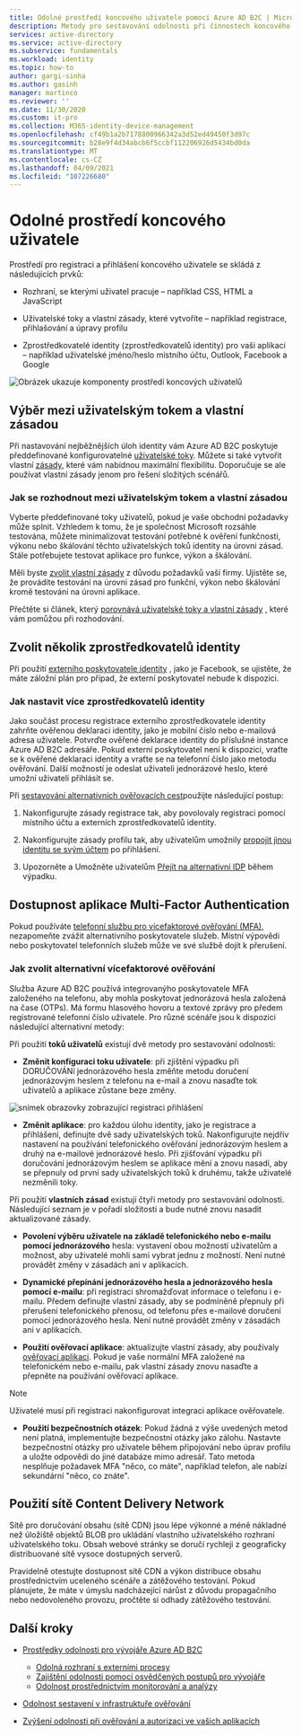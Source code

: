 ```yaml
---
title: Odolné prostředí koncového uživatele pomocí Azure AD B2C | Microsoft Docs
description: Metody pro sestavování odolnosti při činnostech koncového uživatele pomocí Azure AD B2C
services: active-directory
ms.service: active-directory
ms.subservice: fundamentals
ms.workload: identity
ms.topic: how-to
author: gargi-sinha
ms.author: gasinh
manager: martinco
ms.reviewer: ''
ms.date: 11/30/2020
ms.custom: it-pro
ms.collection: M365-identity-device-management
ms.openlocfilehash: cf49b1a2b7178800966342a3d52ed49450f3d97c
ms.sourcegitcommit: b28e9f4d34abcb6f5ccbf112206926d5434bd0da
ms.translationtype: MT
ms.contentlocale: cs-CZ
ms.lasthandoff: 04/09/2021
ms.locfileid: "107226680"
---
```

# <a name="resilient-end-user-experience"></a>Odolné prostředí koncového uživatele

Prostředí pro registraci a přihlášení koncového uživatele se skládá z následujících prvků:

- Rozhraní, se kterými uživatel pracuje – například CSS, HTML a JavaScript

- Uživatelské toky a vlastní zásady, které vytvoříte – například registrace, přihlašování a úpravy profilu

- Zprostředkovatelé identity (zprostředkovatelů identity) pro vaši aplikaci – například uživatelské jméno/heslo místního účtu, Outlook, Facebook a Google

![Obrázek ukazuje komponenty prostředí koncových uživatelů](media/resilient-end-user-experiences/end-user-experience-architecture.png)

## <a name="choose-between-user-flow-and-custom-policy"></a>Výběr mezi uživatelským tokem a vlastní zásadou  

Při nastavování nejběžnějších úloh identity vám Azure AD B2C poskytuje předdefinované konfigurovatelné [uživatelské toky](../../active-directory-b2c/user-flow-overview.md). Můžete si také vytvořit vlastní [zásady](../../active-directory-b2c/custom-policy-overview.md), které vám nabídnou maximální flexibilitu. Doporučuje se ale používat vlastní zásady jenom pro řešení složitých scénářů.

### <a name="how-to-decide-between-user-flow-and-custom-policy"></a>Jak se rozhodnout mezi uživatelským tokem a vlastní zásadou

Vyberte předdefinované toky uživatelů, pokud je vaše obchodní požadavky může splnit. Vzhledem k tomu, že je společnost Microsoft rozsáhle testována, můžete minimalizovat testování potřebné k ověření funkčnosti, výkonu nebo škálování těchto uživatelských toků identity na úrovni zásad. Stále potřebujete testovat aplikace pro funkce, výkon a škálování.

Měli byste [zvolit vlastní zásady](../../active-directory-b2c/custom-policy-get-started.md) z důvodu požadavků vaší firmy. Ujistěte se, že provádíte testování na úrovni zásad pro funkční, výkon nebo škálování kromě testování na úrovni aplikace.

Přečtěte si článek, který [porovnává uživatelské toky a vlastní zásady](../../active-directory-b2c/user-flow-overview.md#comparing-user-flows-and-custom-policies) , které vám pomůžou při rozhodování.

## <a name="choose-multiple-idps"></a>Zvolit několik zprostředkovatelů identity

Při použití [externího poskytovatele identity](../../active-directory-b2c/technical-overview.md#external-identity-providers) , jako je Facebook, se ujistěte, že máte záložní plán pro případ, že externí poskytovatel nebude k dispozici.

### <a name="how-to-set-up-multiple-idps"></a>Jak nastavit více zprostředkovatelů identity

Jako součást procesu registrace externího zprostředkovatele identity zahrňte ověřenou deklaraci identity, jako je mobilní číslo nebo e-mailová adresa uživatele. Potvrďte ověřené deklarace identity do příslušné instance Azure AD B2C adresáře. Pokud externí poskytovatel není k dispozici, vraťte se k ověřené deklaraci identity a vraťte se na telefonní číslo jako metodu ověřování. Další možností je odeslat uživateli jednorázové heslo, které umožní uživateli přihlásit se.

 Při [sestavování alternativních ověřovacích cest](https://github.com/azure-ad-b2c/samples/tree/master/policies/idps-filter)použijte následující postup:

 1. Nakonfigurujte zásady registrace tak, aby povolovaly registraci pomocí místního účtu a externích zprostředkovatelů identity.

 2. Nakonfigurujte zásady profilu tak, aby uživatelům umožnily [propojit jinou identitu se svým účtem](https://github.com/Azure-Samples/active-directory-b2c-advanced-policies/tree/master/account-linking) po přihlášení.

 3. Upozorněte a Umožněte uživatelům [Přejít na alternativní IDP](../../active-directory-b2c/customize-ui-with-html.md#configure-dynamic-custom-page-content-uri) během výpadku.

## <a name="availability-of-multi-factor-authentication"></a>Dostupnost aplikace Multi-Factor Authentication

Pokud používáte [telefonní službu pro vícefaktorové ověřování (MFA)](../../active-directory-b2c/phone-authentication-user-flows.md), nezapomeňte zvážit alternativního poskytovatele služeb. Místní výpovědi nebo poskytovatel telefonních služeb může ve své službě dojít k přerušení.

### <a name="how-to-choose-an-alternate-mfa"></a>Jak zvolit alternativní vícefaktorové ověřování  

Služba Azure AD B2C používá integrovanýho poskytovatele MFA založeného na telefonu, aby mohla poskytovat jednorázová hesla založená na čase (OTPs). Má formu hlasového hovoru a textové zprávy pro předem registrované telefonní číslo uživatele. Pro různé scénáře jsou k dispozici následující alternativní metody:

Při použití **toků uživatelů** existují dvě metody pro sestavování odolnosti:

- **Změnit konfiguraci toku uživatele**: při zjištění výpadku při DORUČOVÁNí jednorázového hesla změňte metodu doručení jednorázovým heslem z telefonu na e-mail a znovu nasaďte tok uživatelů a aplikace zůstane beze změny.

![snímek obrazovky zobrazující registraci přihlášení](media/resilient-end-user-experiences/create-sign-in.png)

- **Změnit aplikace**: pro každou úlohu identity, jako je registrace a přihlášení, definujte dvě sady uživatelských toků. Nakonfigurujte nejdřív nastavení na používání telefonického ověřování jednorázovým heslem a druhý na e-mailové jednorázové heslo. Při zjišťování výpadku při doručování jednorázovým heslem se aplikace mění a znovu nasadí, aby se přepnuly od první sady uživatelských toků k druhému, takže uživatelé nezměnili toky.  

Při použití **vlastních zásad** existují čtyři metody pro sestavování odolnosti. Následující seznam je v pořadí složitosti a bude nutné znovu nasadit aktualizované zásady.

- **Povolení výběru uživatele na základě telefonického nebo e-mailu pomocí jednorázového** hesla: vystavení obou možností uživatelům a možnost, aby uživatelé mohli sami vybrat jednu z možností. Není nutné provádět změny v zásadách ani v aplikacích.

- **Dynamické přepínání jednorázového hesla a jednorázového hesla pomocí e-mailu**: při registraci shromažďovat informace o telefonu i e-mailu. Předem definujte vlastní zásady, aby se podmíněně přepnuly při přerušení telefonického přenosu, od telefonu přes e-mailové doručení pomocí jednorázového hesla. Není nutné provádět změny v zásadách ani v aplikacích.

- **Použití ověřovací aplikace**: aktualizujte vlastní zásady, aby používaly [ověřovací aplikaci](https://github.com/azure-ad-b2c/samples/tree/master/policies/custom-mfa-totp). Pokud je vaše normální MFA založené na telefonickém nebo e-mailu, pak vlastní zásady znovu nasaďte a přepněte na používání ověřovací aplikace.

>[!Note]
>Uživatelé musí při registraci nakonfigurovat integraci aplikace ověřovatele.

- **Použití bezpečnostních otázek**: Pokud žádná z výše uvedených metod není platná, implementujte bezpečnostní otázky jako zálohu. Nastavte bezpečnostní otázky pro uživatele během připojování nebo úprav profilu a uložte odpovědi do jiné databáze mimo adresář. Tato metoda nesplňuje požadavek MFA "něco, co máte", například telefon, ale nabízí sekundární "něco, co znáte".

## <a name="use-a-content-delivery-network"></a>Použití sítě Content Delivery Network

Sítě pro doručování obsahu (sítě CDN) jsou lépe výkonné a méně nákladné než úložiště objektů BLOB pro ukládání vlastního uživatelského rozhraní uživatelského toku. Obsah webové stránky se doručí rychleji z geograficky distribuované sítě vysoce dostupných serverů.  

Pravidelně otestujte dostupnost sítě CDN a výkon distribuce obsahu prostřednictvím uceleného scénáře a zátěžového testování. Pokud plánujete, že máte v úmyslu nadcházející nárůst z důvodu propagačního nebo nedovoleného provozu, pročtěte si odhady zátěžového testování.
  
## <a name="next-steps"></a>Další kroky

- [Prostředky odolnosti pro vývojáře Azure AD B2C](resilience-b2c.md)
  
  - [Odolná rozhraní s externími procesy](resilient-external-processes.md)
  - [Zajištění odolnosti pomocí osvědčených postupů pro vývojáře](resilience-b2c-developer-best-practices.md)
  - [Odolnost prostřednictvím monitorování a analýzy](resilience-with-monitoring-alerting.md)
- [Odolnost sestavení v infrastruktuře ověřování](resilience-in-infrastructure.md)
- [Zvýšení odolnosti při ověřování a autorizaci ve vašich aplikacích](resilience-app-development-overview.md)